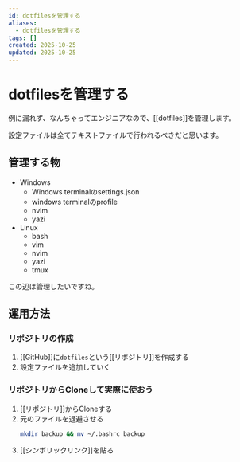 ```yaml
---
id: dotfilesを管理する
aliases:
  - dotfilesを管理する
tags: []
created: 2025-10-25
updated: 2025-10-25
---
```

# dotfilesを管理する

例に漏れず、なんちゃってエンジニアなので、[[dotfiles]]を管理します。

設定ファイルは全てテキストファイルで行われるべきだと思います。

 ## 管理する物

 - Windows
    - Windows terminalのsettings.json
    - windows terminalのprofile
    - nvim
    - yazi
- Linux
    - bash
    - vim
    - nvim
    - yazi
    - tmux

この辺は管理したいですね。

## 運用方法

### リポジトリの作成

1. [[GitHub]]に`dotfiles`という[[リポジトリ]]を作成する
2. 設定ファイルを追加していく

### リポジトリからCloneして実際に使おう

1. [[リポジトリ]]からCloneする
2. 元のファイルを退避させる
    ```bash
    mkdir backup && mv ~/.bashrc backup
    ```
3. [[シンボリックリンク]]を貼る



